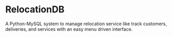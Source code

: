 # RelocationDB
A Python-MySQL system to manage relocation service like track customers, deliveries, and services with an easy menu driven interface.
